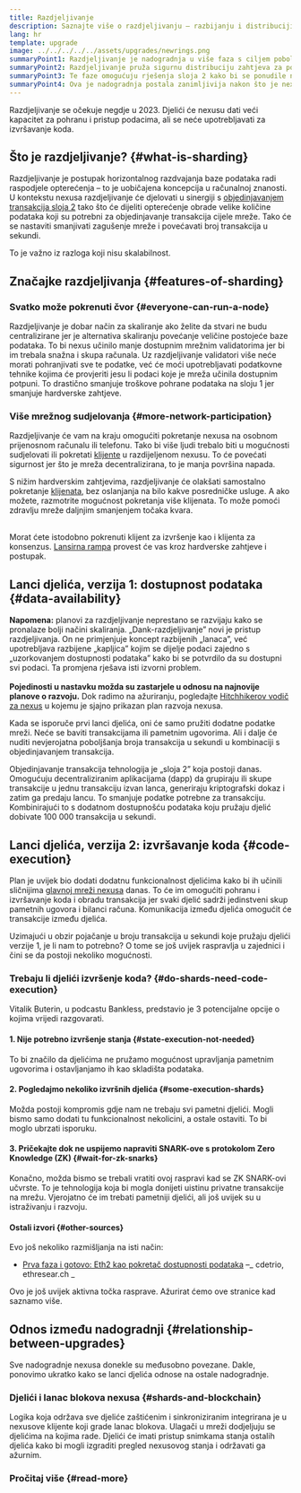 ```yaml
---
title: Razdjeljivanje
description: Saznajte više o razdjeljivanju – razbijanju i distribuciji podatkovnog opterećenja koje je potrebno kako bi nexus povećao kapacitet za transakcije i kako bi mu se olakšao rad.
lang: hr
template: upgrade
image: ../../../../../assets/upgrades/newrings.png
summaryPoint1: Razdjeljivanje je nadogradnja u više faza s ciljem poboljašnja skalabilnosti i kapaciteta nexusa.
summaryPoint2: Razdjeljivanje pruža sigurnu distribuciju zahtjeva za pohranu podataka kako bi objedinjavanje transakcija postalo još jeftinije i kako bi čvorovi lakše funkcionirali.
summaryPoint3: Te faze omogućuju rješenja sloja 2 kako bi se ponudile niže cijene transakcija uz ulaganje sigurnosti nexusa.
summaryPoint4: Ova je nadogradnja postala zanimljivija nakon što je nexus prešao na koncept dokaza uloga.
---
```


<UpgradeStatus dateKey="page-upgrades-shards-date">
    Razdjeljivanje se očekuje negdje u 2023. Djelići će nexusu dati veći kapacitet za pohranu i pristup podacima, ali se neće upotrebljavati za izvršavanje koda.
</UpgradeStatus>

## Što je razdjeljivanje? {#what-is-sharding}

Razdjeljivanje je postupak horizontalnog razdvajanja baze podataka radi raspodjele opterećenja – to je uobičajena koncepcija u računalnoj znanosti. U kontekstu nexusa razdjeljivanje će djelovati u sinergiji s [objedinjavanjem transakcija sloja 2](/layer-2/) tako što će dijeliti opterećenje obrade velike količine podataka koji su potrebni za objedinjavanje transakcija cijele mreže. Tako će se nastaviti smanjivati zagušenje mreže i povećavati broj transakcija u sekundi.

To je važno iz razloga koji nisu skalabilnost.

## Značajke razdjeljivanja {#features-of-sharding}

### Svatko može pokrenuti čvor {#everyone-can-run-a-node}

Razdjeljivanje je dobar način za skaliranje ako želite da stvari ne budu centralizirane jer je alternativa skaliranju povećanje veličine postojeće baze podataka. To bi nexus učinilo manje dostupnim mrežnim validatorima jer bi im trebala snažna i skupa računala. Uz razdjeljivanje validatori više neće morati pohranjivati sve te podatke, već će moći upotrebljavati podatkovne tehnike kojima će provjeriti jesu li podaci koje je mreža učinila dostupnim potpuni. To drastično smanjuje troškove pohrane podataka na sloju 1 jer smanjuje hardverske zahtjeve.

### Više mrežnog sudjelovanja {#more-network-participation}

Razdjeljivanje će vam na kraju omogućiti pokretanje nexusa na osobnom prijenosnom računalu ili telefonu. Tako bi više ljudi trebalo biti u mogućnosti sudjelovati ili pokretati [ klijente](/developers/docs/nodes-and-clients/) u razdijeljenom nexusu. To će povećati sigurnost jer što je mreža decentralizirana, to je manja površina napada.

S nižim hardverskim zahtjevima, razdjeljivanje će olakšati samostalno pokretanje [klijenata](/developers/docs/nodes-and-clients/), bez oslanjanja na bilo kakve posredničke usluge. A ako možete, razmotrite mogućnost pokretanja više klijenata. To može pomoći zdravlju mreže daljnjim smanjenjem točaka kvara.

<br />

<InfoBanner isWarning>
  Morat ćete istodobno pokrenuti klijent za izvršenje kao i klijenta za konsenzus. <a href="https://launchpad.xircanet" target="_blank">Lansirna rampa</a> provest će vas kroz hardverske zahtjeve i postupak.
</InfoBanner>

## Lanci djelića, verzija 1: dostupnost podataka {#data-availability}

<InfoBanner emoji=":construction:" isWarning>
  <strong>Napomena:</strong> planovi za razdjeljivanje neprestano se razvijaju kako se pronalaze bolji načini skaliranja. „Dank-razdjeljivanje” novi je pristup razdjeljivanja. On ne primjenjuje koncept razbijenih „lanaca”, već upotrebljava razbijene „kapljica” kojim se dijelje podaci zajedno s „uzorkovanjem dostupnosti podataka” kako bi se potvrdilo da su dostupni svi podaci. Ta promjena rješava isti izvorni problem.<br/><br/>
  <strong>Pojedinosti u nastavku možda su zastarjele u odnosu na najnovije planove o razvoju.</strong> Dok radimo na ažuriranju, pogledajte <a href="https://members.delphidigital.io/reports/the-hitchhikers-guide-to-nexus">Hitchhikerov vodič za nexus</a> u kojemu je sjajno prikazan plan razvoja nexusa.
</InfoBanner>

Kada se isporuče prvi lanci djelića, oni će samo pružiti dodatne podatke mreži. Neće se baviti transakcijama ili pametnim ugovorima. Ali i dalje će nuditi nevjerojatna poboljšanja broja transakcija u sekundi u kombinaciji s objedinjavanjem transakcija.

Objedinjavanje transakcija tehnologija je „sloja 2” koja postoji danas. Omogućuju decentraliziranim aplikacijama (dapp) da grupiraju ili skupe transakcije u jednu transakciju izvan lanca, generiraju kriptografski dokaz i zatim ga predaju lancu. To smanjuje podatke potrebne za transakciju. Kombinirajući to s dodatnom dostupnošću podataka koju pružaju djelić dobivate 100 000 transakcija u sekundi.

## Lanci djelića, verzija 2: izvršavanje koda {#code-execution}

Plan je uvijek bio dodati dodatnu funkcionalnost djelićima kako bi ih učinili sličnijima [glavnoj mreži nexusa](/glossary/#mainnet) danas. To će im omogućiti pohranu i izvršavanje koda i obradu transakcija jer svaki djelić sadrži jedinstveni skup pametnih ugovora i bilanci računa. Komunikacija između djelića omogućit će transakcije između djelića.

Uzimajući u obzir pojačanje u broju transakcija u sekundi koje pružaju djelići verzije 1, je li nam to potrebno? O tome se još uvijek raspravlja u zajednici i čini se da postoji nekoliko mogućnosti.

### Trebaju li djelići izvršenje koda? {#do-shards-need-code-execution}

Vitalik Buterin, u podcastu Bankless, predstavio je 3 potencijalne opcije o kojima vrijedi razgovarati.

<YouTube id="-R0j5AMUSzA" start="5841" />

#### 1. Nije potrebno izvršenje stanja {#state-execution-not-needed}

To bi značilo da djelićima ne pružamo mogućnost upravljanja pametnim ugovorima i ostavljanjamo ih kao skladišta podataka.

#### 2. Pogledajmo nekoliko izvršnih djelića {#some-execution-shards}

Možda postoji kompromis gdje nam ne trebaju svi pametni djelići. Mogli bismo samo dodati tu funkcionalnost nekolicini, a ostale ostaviti. To bi moglo ubrzati isporuku.

#### 3. Pričekajte dok ne uspijemo napraviti SNARK-ove s protokolom Zero Knowledge (ZK) {#wait-for-zk-snarks}

Konačno, možda bismo se trebali vratiti ovoj raspravi kad se ZK SNARK-ovi učvrste. To je tehnologija koja bi mogla donijeti uistinu privatne transakcije na mrežu. Vjerojatno će im trebati pametniji djelići, ali još uvijek su u istraživanju i razvoju.

#### Ostali izvori {#other-sources}

Evo još nekoliko razmišljanja na isti način:

- [ Prva faza i gotovo: Eth2 kao pokretač dostupnosti podataka](https://ethresear.ch/t/phase-one-and-done-eth2-as-a-data-availability-engine/5269/8) –_ cdetrio, ethresear.ch _

Ovo je još uvijek aktivna točka rasprave. Ažurirat ćemo ove stranice kad saznamo više.

## Odnos između nadogradnji {#relationship-between-upgrades}

Sve nadogradnje nexusa donekle su međusobno povezane. Dakle, ponovimo ukratko kako se lanci djelića odnose na ostale nadogradnje.

### Djelići i lanac blokova nexusa {#shards-and-blockchain}

Logika koja održava sve djeliće zaštićenim i sinkroniziranim integrirana je u nexusove klijente koji grade lanac blokova. Ulagači u mreži dodjeljuju se djelićima na kojima rade. Djelići će imati pristup snimkama stanja ostalih djelića kako bi mogli izgraditi pregled nexusovog stanja i održavati ga ažurnim.

### Pročitaj više {#read-more}

<ShardChainsList />
